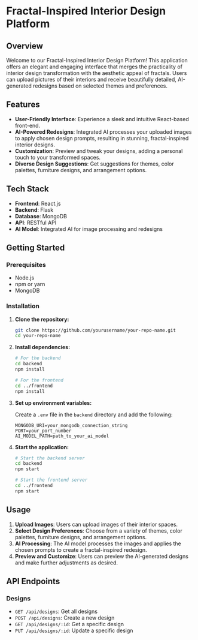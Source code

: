 # Fractal-Inspired Interior Design Platform

## Overview

Welcome to our Fractal-Inspired Interior Design Platform! This application offers an elegant and engaging interface that merges the practicality of interior design transformation with the aesthetic appeal of fractals. Users can upload pictures of their interiors and receive beautifully detailed, AI-generated redesigns based on selected themes and preferences.

## Features

- **User-Friendly Interface**: Experience a sleek and intuitive React-based front-end.
- **AI-Powered Redesigns**: Integrated AI processes your uploaded images to apply chosen design prompts, resulting in stunning, fractal-inspired interior designs.
- **Customization**: Preview and tweak your designs, adding a personal touch to your transformed spaces.
- **Diverse Design Suggestions**: Get suggestions for themes, color palettes, furniture designs, and arrangement options.

## Tech Stack

- **Frontend**: React.js
- **Backend**: Flask
- **Database**: MongoDB
- **API**: RESTful API
- **AI Model**: Integrated AI for image processing and redesigns

## Getting Started

### Prerequisites

- Node.js
- npm or yarn
- MongoDB

### Installation

1. **Clone the repository:**

    ```bash
    git clone https://github.com/yourusername/your-repo-name.git
    cd your-repo-name
    ```

2. **Install dependencies:**

    ```bash
    # For the backend
    cd backend
    npm install

    # For the frontend
    cd ../frontend
    npm install
    ```

3. **Set up environment variables:**

    Create a `.env` file in the `backend` directory and add the following:

    ```env
    MONGODB_URI=your_mongodb_connection_string
    PORT=your_port_number
    AI_MODEL_PATH=path_to_your_ai_model
    ```

4. **Start the application:**

    ```bash
    # Start the backend server
    cd backend
    npm start

    # Start the frontend server
    cd ../frontend
    npm start
    ```

## Usage

1. **Upload Images**: Users can upload images of their interior spaces.
2. **Select Design Preferences**: Choose from a variety of themes, color palettes, furniture designs, and arrangement options.
3. **AI Processing**: The AI model processes the images and applies the chosen prompts to create a fractal-inspired redesign.
4. **Preview and Customize**: Users can preview the AI-generated designs and make further adjustments as desired.

## API Endpoints


### Designs

- `GET /api/designs`: Get all designs
- `POST /api/designs`: Create a new design
- `GET /api/designs/:id`: Get a specific design
- `PUT /api/designs/:id`: Update a specific design



